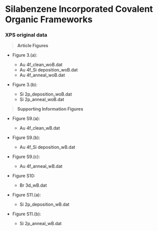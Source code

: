 # **Silabenzene Incorporated Covalent Organic Frameworks**
### XPS original data


> **Article Figures**
- Figure 3.(a):
  - Au 4f_clean_woB.dat
  - Au 4f_Si deposition_woB.dat
  - Au 4f_anneal_woB.dat

- Figure 3.(b):
  - Si 2p_deposition_woB.dat
  - Si 2p_anneal_woB.dat

> **Supporting Information Figures**

- Figure S9.(a):
  - Au 4f_clean_wB.dat

- Figure S9.(b):
  - Au 4f_Si deposition_wB.dat

- Figure S9.(c):
  - Au 4f_anneal_wB.dat

- Figure S10:
  - Br 3d_wB.dat 

- Figure S11.(a):
  - Si 2p_deposition_wB.dat

- Figure S11.(b):
  - Si 2p_anneal_wB.dat 



